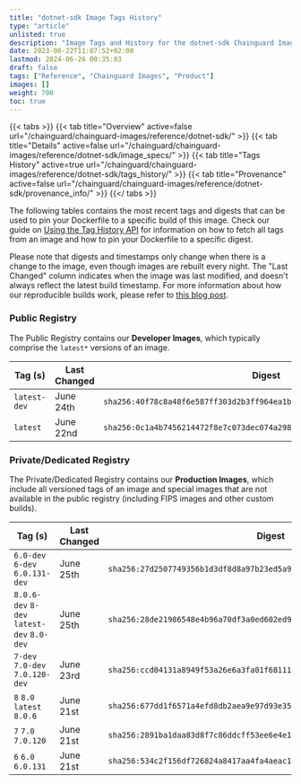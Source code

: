 ```yaml
---
title: "dotnet-sdk Image Tags History"
type: "article"
unlisted: true
description: "Image Tags and History for the dotnet-sdk Chainguard Image"
date: 2023-06-22T11:07:52+02:00
lastmod: 2024-06-26 00:35:03
draft: false
tags: ["Reference", "Chainguard Images", "Product"]
images: []
weight: 700
toc: true
---
```


{{< tabs >}}
{{< tab title="Overview" active=false url="/chainguard/chainguard-images/reference/dotnet-sdk/" >}}
{{< tab title="Details" active=false url="/chainguard/chainguard-images/reference/dotnet-sdk/image_specs/" >}}
{{< tab title="Tags History" active=true url="/chainguard/chainguard-images/reference/dotnet-sdk/tags_history/" >}}
{{< tab title="Provenance" active=false url="/chainguard/chainguard-images/reference/dotnet-sdk/provenance_info/" >}}
{{</ tabs >}}

The following tables contains the most recent tags and digests that can be used to pin your Dockerfile to a specific build of this image. Check our guide on [Using the Tag History API](/chainguard/chainguard-images/using-the-tag-history-api/) for information on how to fetch all tags from an image and how to pin your Dockerfile to a specific digest.

Please note that digests and timestamps only change when there is a change to the image, even though images are rebuilt every night. The "Last Changed" column indicates when the image was last modified, and doesn't always reflect the latest build timestamp. For more information about how our reproducible builds work, please refer to [this blog post](https://www.chainguard.dev/unchained/reproducing-chainguards-reproducible-image-builds).

### Public Registry
The Public Registry contains our **Developer Images**, which typically comprise the `latest*` versions of an image.

| Tag (s)       | Last Changed | Digest                                                                    |
|---------------|--------------|---------------------------------------------------------------------------|
|  `latest-dev` | June 24th    | `sha256:40f78c8a48f6e587ff303d2b3ff964ea1b81b26146cff036545965d6e7e6b765` |
|  `latest`     | June 22nd    | `sha256:0c1a4b7456214472f8e7c073dec074a2981ef3469c76f23246750152b7e78a4f` |


### Private/Dedicated Registry
The Private/Dedicated Registry contains our **Production Images**, which include all versioned tags of an image and special images that are not available in the public registry (including FIPS images and other custom builds).

| Tag (s)                                     | Last Changed | Digest                                                                    |
|---------------------------------------------|--------------|---------------------------------------------------------------------------|
|  `6.0-dev` `6-dev` `6.0.131-dev`            | June 25th    | `sha256:27d2507749356b1d3df8d8a97b23ed5a926e2d1f4a48a1d4d02d5af6540a7b43` |
|  `8.0.6-dev` `8-dev` `latest-dev` `8.0-dev` | June 25th    | `sha256:28de21986548e4b96a70df3a0ed602ed9ba91173ecfeb1c5bfac96001ec2be55` |
|  `7-dev` `7.0-dev` `7.0.120-dev`            | June 23rd    | `sha256:ccd04131a8949f53a26e6a3fa01f68111f1ab82ea51f8e4286fc086b4358fdcd` |
|  `8` `8.0` `latest` `8.0.6`                 | June 21st    | `sha256:677dd1f6571a4efd8db2aea9e97d93e352e2519f76d0887d72338f7c9c52372b` |
|  `7` `7.0` `7.0.120`                        | June 21st    | `sha256:2891ba1daa83d8f7c86ddcff53ee6e4e145b0120ce36f24fcaa3fbf81f623f7f` |
|  `6` `6.0` `6.0.131`                        | June 21st    | `sha256:534c2f156df726824a8417aa4fa4aeac18826fbb66fdf9a35f122d10052537ad` |

